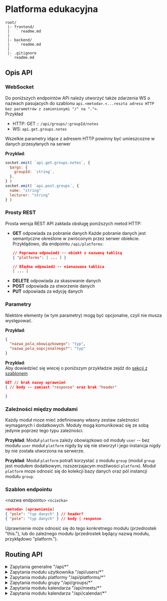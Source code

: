 # Platforma edukacyjna



```
root/
 |- frontend/
 |   ` readme.md
 |
 |- backend/
 |   ` readme.md
 |
 |- .gitignore
  ` readme.md
```



## Opis API


### WebSocket

Do poniższych endpointów APi
należy utworzyć także zdarzenia WS o nazwach pasujacych do szablonu
`api.<metoda>.<...reszta adresu HTTP bez parametrów z zamienionymi "/" na ".">`.  
Przykład
  - HTTP: GET :: `/api/groups/:groupId/notes`
  - WS: `api.get.groups.notes`

Wszelkie parametry idące z adresem HTTP
powinny być umieszcozne w danych przesyłanych na serwer

**Przykład**:
```js
socket.emit( `api.get.groups.notes`, {
  $args: {
    groupId: `string`,
  },
} )
socket.emit( `api.post.groups`, {
  name: "string"
  lecturer: "string"
} )
```


### Prosty REST


Prosta wersja REST API zakłada obsługę poniższych metod HTTP:
  * **GET** odpowiada za pobranie danych
    Każde pobranie danych jest semantyczne określone w zwróconym przez serwer obiekcie.
    Przykłądowo, dla endpointu `/api/platforms`:
    ```json
    // Poprawna odpowiedź -- obiekt z nazwaną tablicą
    { "platforms": [ ... ] }
    
    // Błędna odpowiedź -- nienazwana tablica
    [ ... ]
    ```
  * **DELETE** odpowiada za skasowanie danych
  * **POST** odpowiada za stworzenie danych
  * **PUT** odpowiada za edycję danych


### Parametry

Niektóre elementy (w tym parametry) mogą być opcjonalne, czyli nie musza występować.

**Przykład**:
```json
{
  "nazwa_pola_obowiązkowego": "typ",
  "nazwa_pola_oopcjonalnego?": "typ"
}
```
**Przykład**:  
Aby dowiedzieć się wiecej o poniższym przykładzie zejdź do [sekcji z szablonem](###Szablon-endpointu)
```json
GET // brak nazwy uprawnień
{ // body -- zamiast "response" oraz brak "header"

}
```


### Zależności między modułami


Każdy moduł moze mieć zdefiniowany własny zestaw zależności wymaganych i dodatkowych.
Moduły mogą komunikować się ze sobą jedynie poprzez tego typu zależności.

**Przykład**:
Moduł `platform` zależy obowiązkowo od moduły `user` --
bez modułu `user` moduł `platform` nigdy by się nie stworzył i
jego instancja nigdy by nie została utworzona na serwerze.

**Przykład**:
Moduł `platform` potrafi korzystać z modułu `group`
(moduł `group` jest modułem dodatkowym, rozszerzajacym możliwości `platform`).
Moduł `platform` moze odnosić się do kolekcji bazy danych oraz pól instancji modułu `group`.


### Szablon endpointu


&lt;nazwa endpointu&gt; `<ścieżka>`
```json
<metoda> [uprawnienie]
{ "pole": "typ danych" } // header?
{ "pole": "typ danych" } // body | response
```

Uprawnienie może odnosić się do tego konkretnego modułu (przedrostek "this."),
lub do zależnego modułu (przedrostek będący nazwą modułu, przykłądowo "platform.").


## Routing API



<details>
  <summary>Zapytania generalne "/api/*"</summary>

  <!-- ### Zapytania generalne "/api/*" -->


  Logowanie `/api/login`
  ```json
  POST
  { //body 
    "login": "string",
    "password": "string"
  } 
  ```

  Rejestracja `/api/register`
  ```json
  POST
  { //body 
    "name": "string",
    "surname": "string",
    "email": "string",
    "password1": "string",
    "password2": "string",
  }
  ```

  Przypomnij hasło `/api/password/remind`
  ```json
  POST
  { //body 
    "email": "string"
  }
  ```

  Resetowanie hasła `/api/password/reset`
  ```json
  POST
  { //body 
    "password1": "string",
    "password2": "string",
    "code": "string",
  } 
  ```
</details>

<details>
  <summary>Zapytania modułu użytkownika "/api/users/*"</summary>

  <!-- ### Zapytania modułu użytkownika "/api/users/*" -->


  Dane zalogowanego użytkownika `/api/users/me`
  ```json
  GET
  { "authenthication": "string" } // header
  { // response
    "user": {
      "login": "string",
      "name": "string",
      "surname": "string",
      "email": "string",
      "activated": "boolean",
      "avatar": "string",
      "createdDatetime": "number"
    }
  }
  ```

  Aktualizacja danych zalogowanego użytkownika `/api/users/me`
  ```json
  PUT
  { "authenthication": "string" } // header
  { // body
    "login?": "string",
    "name?": "string",
    "surname?": "string",
    "email?": "string",
    "avatar?": "string",
    "password?": "string",
    "newPassword1?": "string",
    "newPassword2?": "string",
  }
  ```

  Pobranie przypiętych elementów `/api/users/me/pinned`
  ```json
  GET
  { "authenthication": "string" } // header
  { // response
    "pinned": [
      {
        "type": "string",
        "name": "string",
        "id": "string",
      }
    ]
  }
  ```

  Skasowanie przypiętego elementu `/api/users/me/pinned/:elementId`
  ```json
  DELETE
  { "authenthication": "string" } // header
  ```

  Dodawanie przypiętego elementu `/api/users/me/pinned`
  ```json
  POST
  { "authenthication": "string" } // header
  { // body
    "id": "string",
    "type": "string",
  }
  ```
</details>

<details>
  <summary>Zapytania modułu platformy "/api/platforms/*"</summary>

  <!-- ### Zapytania modułu platformy "/api/platforms/*" -->

  **Zależny obowiązkowo od**: user
  **Zależny nieobowiązkowo od**: group

  Uprawnienia i ich domyślne wartości w obrębie platformy
  ```js
  isOwner = false
  isPersonel = false

  canEditDetails = false
  canManageUsers = false
  canManageRoles = false
  canManageGroups = false
  canManageCalendar = false
  canManageMeets = false
  ```

  ---

  Lista wszystkich platform usera `/api/platforms`
  ```json
  GET
  { "authenthication": "string" } // header
  { // response
    "platforms": [
      {
        "id": "string",
        "owner": "Object<User>",
        "created": "number",
        "administrator": "object<User>",
        "name": "string",
      }
    ]
  }
  ```

  Tworzenie platformy `/api/platforms`
  ```json
  POST
  { "authenthication": "string" } // header
  { // body
    "name": "string",
  }
  ```

  Kasowanie platformy `/api/platforms/:platformId`
  ```json
  DELETE this.isOwner
  { "authenthication": "string" } // header
  ```

  Lista userów platformy `/api/platforms/:platformId/users`
  ```json
  GET
  { "authenthication": "string" } // header
  { // response
    "users": [
      {
        "id": "string",
        "login": "string",
        "name": "string",
        "surname": "string",
        "email": "string",
        "activated": "boolean",
        "avatar": "string",
        "createdDatetime": "number",
      }
    ]
  }
  ```

  Dodawanie użytkownika do platformy `/api/platforms/:platformId/users`
  ```json
  POST this.canManageUsers
  { "authenthication": "string" } // header
  { // body
    "name": "string",
    "surname": "string",
    "email": "string",
    "roleName?": "string",
  }
  ```

  Kasowanie userów z platformy `/api/platforms/:platformId/users/:userId`
  ```json
  DELETE this.canManageUsers
  { "authenthication": "string" } // header
  ```
</details>

<details>
  <summary>Zapytania modułu grupy "/api/groups/*"</summary>

  <!-- ### Zapytania modułu grupy "/api/groups/*" -->

  **Zależny obowiązkowo od**: user, platform

  Uprawnienia i ich domyślne wartości w obrębie grupy
  ```js
  isOwner = false

  canManageUsers = false
  canManageNotes = false
  canManageMeets = false
  ```

  ---

  Lista grup użytkownika `/api/groups`
  ```json
  GET
  { "authenthication": "string" } // header
  { // response
    "groups": [
      {
        "id": "string",
        "name": "string",
        "createdDatetime": "number",
        "lecturer": "User",
      }
    ]
  }
  ```

  Tworzenie grupy `/api/groups`
  ```json
  POST platform.canManageGroups
  { "authenthication": "string" } // header
  { // body
    "name": "string",
    "lecturerId": "string",
    "platformId": "string",
  }
  ```

  Lista grup użytkownika z danej platformy `/api/groups/platform/:platformId`
  ```json
  GET
  { "authenthication": "string" } // header
  { // response
    "groups": [
      "<Groups>",
    ]
  }
  ```

  Dodawanie usera do grupy `/api/groups/users`
  ```json
  POST this.canManageUsers
  { "authenthication": "string" } // header
  { // body
    "groupId": "string",
    "usersIds": [
      "<string>",
    ]
  }
  ```

  Pobieranie listy użytkowników z grupy `/api/groups/:groupId/users`
  ```json
  GET
  { "authenthication": "string" } // header
  { // body
    "users": [
      "<User>",
    ]
  }
  ```

  Usuwanie usera z grupy `/api/groups/:groupId/users/:userId`
  ```json
  DELETE this.canManageUsers
  { "authenthication": "string" } // header
  ```

  Kasowanie grupy `/api/groups/:groupId`
  ```json
  DELETE this.isOwner
  { "authenthication": "string" } // header
  ```

  Pobranie wszystkich ocen użytkownika `/api/groups/notes`
  ```json 
  GET this.canManageNotes?
  { "authenthication": "string" } // header
  { // response
    "data": [
      {
        "platform": "Platform",
        "groups": [
          {
            "group": "Group",
            "notes": [
              {
                "id": "string",
                "value": "string",
                "description": "string",
                "date": "number",
                "lecturer": "User",
              }
            ]
          }
        ]
      }
    ]
  }
  ```

  Pobranie wszystkich ocen użytkownika z danej grupy `/api/groups/:groupId/notes`
  ```json
  GET this.canManageNotes?
  { "authenthication": "string" } // header
  { // response
    "notes": [
      "<Notes>",
    ]
  }
  ```

  Stworzenie oceny `/api/groups/:groupId/notes/`
  ```json
  POST this.canManageNotes
  { "authenthication": "string" } // header
  { // body
    "value": "string",
    "description": "string",
    "userId": "string",
  }
  ```

  Skasowanie oceny `/api/groups/notes/:noteId`
  ```json
  DELETE this.canManageNotes
  { "authenthication": "string" } // header
  ```

  Edycja oceny `/api/groups/notes/:noteId`
  ```json
  PUT this.canManageNotes
  { "authenthication": "string" } // header
  { // body
    "value": "string",
    "description": "string",
  }
  ```
</details>

<details>
  <summary>Zapytania modułu kalendarza "/api/meets/*"</summary>

  <!-- ### Zapytania modułu kalendarza "/api/meets/*" -->

  **Zależny obowiązkowo od**: user, platform
  
  Uprawnienia i ich domyślne wartości w obrębie grupy
  ```js
  isOwner = false

  canManageUsers = false
  ```

  ---

  Tworzenie spotkania `/api/meets`
  ```json
  POST (platform.canManageMeets | group.canManageMeets)
  { "authenthication": "string" } // header
  { // body
    "dateStart": "number",
    "dateEnd": "number",
    "description": "string",
    "externalUrl": "string",
    "platformId": "string",
    "groupId?": "string"
  }
  ```

  Odczytywanie wszystkich spotkań `/api/meets`
  ```json
  GET
  { "authenthication": "string" } // header
  { // body
    "meets": [
      "<Meet>"
    ]
  }
  ```

  Odczytywanie wszystkich spotkań z danej grupy `/api/meets/group/:groupId`
  ```json
  GET
  { "authenthication": "string" } // header
  { // body
    "meets": [
      "<Meet>"
    ]
  }
  ```

  Odczytywanie wszystkich publicznych spotkań `/api/meets/public`
  ```json
  GET
  { "authenthication": "string" } // header
  { // body
    "meets": [
      "<Meet>"
    ]
  }
  ```

  Odczytywanie wszystkich spotkań nieprzypisanych do grupy `/api/meets/groupless`
  ```json
  GET
  { "authenthication": "string" } // header
  { // body
    "meets": [
      "<Meet>"
    ]
  }
  ```

  Odczytywanie spotkania `/api/meets/:meetId`
  ```json
  GET
  { "authenthication": "string" } // header
  { // response
    "meet": {
      "id": "string",
      "dateStart": "number",
      "dateEnd": "number",
      "description": "string",
      "link": "string",
    }
  }
  ```

  Kasowanie spotkania `/api/meets/:meetId`
  ```json
  DELETE this.isOwner
  { "authenthication": "string" } // header
  ```

  Odczytywanie uczestników spotkania `/api/meets/:meetId/users`
  ```json
  GET
  { "authenthication": "string" } // header
  { // response
    "participants": [
      "<User>"
    ]
  }
  ```

  Dodawanie uczestników do spotkania `/api/meets/:meetId/users`
  ```json
  POST this.canManageUsers
  { "authenthication": "string" } // header
  { // body
    "participantsIds": [
      "<string>"
    ]
  }
  ```

  Usuwanie uczestnika ze spotkania `/api/meets/:meetId/users/:userId`
  ```json
  DELETE this.canManageUsers
  { "authenthication": "string" } // header
  ```
</details>

<details>
  <summary>Zapytania modułu kalendarza "/api/calendar/*"</summary>

  <!-- ### Zapytania modułu kalendarza "/api/calendar/*" -->

  **Zależny obowiązkowo od**: user

  ---

  Kalendarz `/api/calendar`
  ```json
  GET
  { "authenthication": "string" } // header
  { // response
    "events": [
      {
        "type": "string",
        "date": "string",
        "elementId": "string",
      }
    ]
  }
  ```
</details>
